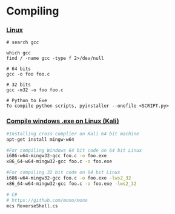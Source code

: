 # Compiling

### [Linux](https://github.com/iptracej/MyPentestCheatsheet/blob/main/3.Exploitation.md#linux) <a href="#user-content-linux" id="user-content-linux"></a>

```
# search gcc

which gcc
find / -name gcc -type f 2>/dev/null

# 64 bits
gcc -o foo foo.c

# 32 bits
gcc -m32 -o foo foo.c

# Python to Exe
To compile python scripts, pyinstaller --onefile <SCRIPT.py>
```

### [Compile windows .exe on Linux (Kali)](https://github.com/iptracej/MyPentestCheatsheet/blob/main/3.Exploitation.md#compile-windows-exe-on-linux-kali) <a href="#user-content-compile-windows-exe-on-linux-kali" id="user-content-compile-windows-exe-on-linux-kali"></a>

```bash
#Installing cross complier on Kali 64 bit machine
apt-get install mingw-w64 

#For compiling Windows 64 bit code on 64 bit Linux
i686-w64-mingw32-gcc foo.c -o foo.exe
x86_64-w64-mingw32-gcc foo.c -o foo.exe 

#For compiling 32 bit code on 64 bit Linux
i686-w64-mingw32-gcc foo.c -o foo.exe -lws2_32 
x86_64-w64-mingw32-gcc foo.c -o foo.exe -lws2_32

# C# 
# https://github.com/mono/mono 
mcs ReverseShell.cs
```

